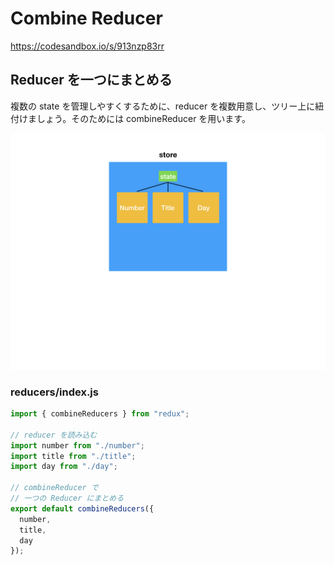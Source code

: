 # Combine Reducer

https://codesandbox.io/s/913nzp83rr


## Reducer を一つにまとめる

複数の state を管理しやすくするために、reducer を複数用意し、ツリー上に紐付けましょう。そのためには combineReducer を用います。

![](/assets/redux.004.jpeg)

### reducers/index.js

```js
import { combineReducers } from "redux";

// reducer を読み込む
import number from "./number";
import title from "./title";
import day from "./day";

// combineReducer で
// 一つの Reducer にまとめる
export default combineReducers({
  number,
  title,
  day
});

```